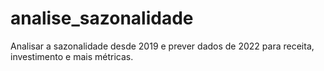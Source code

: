 # analise_sazonalidade

Analisar a sazonalidade desde 2019 e prever dados de 2022 para receita, investimento e mais métricas.
